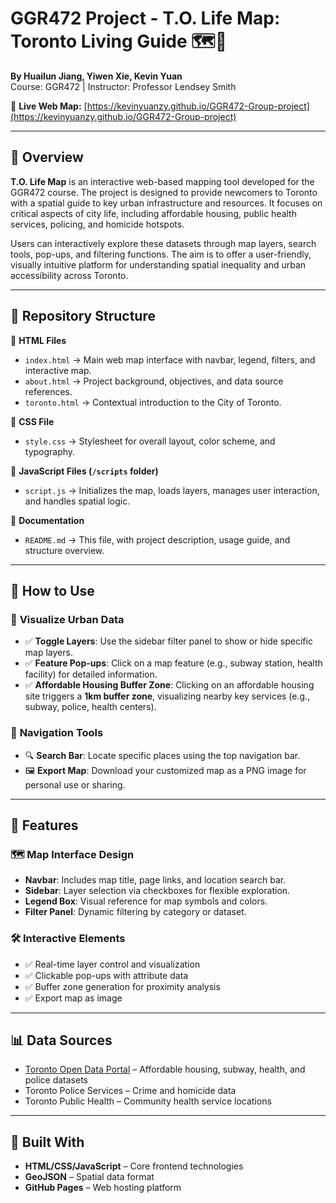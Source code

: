 # GGR472 Project - T.O. Life Map: Toronto Living Guide 🗺️🌆  
**By Huailun Jiang, Yiwen Xie, Kevin Yuan**  
Course: GGR472 | Instructor: Professor Lendsey Smith  

🔗 **Live Web Map:** [https://kevinyuanzy.github.io/GGR472-Group-project](https://kevinyuanzy.github.io/GGR472-Group-project)

---

## 📌 Overview  

**T.O. Life Map** is an interactive web-based mapping tool developed for the GGR472 course. The project is designed to provide newcomers to Toronto with a spatial guide to key urban infrastructure and resources. It focuses on critical aspects of city life, including affordable housing, public health services, policing, and homicide hotspots.  

Users can interactively explore these datasets through map layers, search tools, pop-ups, and filtering functions. The aim is to offer a user-friendly, visually intuitive platform for understanding spatial inequality and urban accessibility across Toronto.  

---

## 🧱 Repository Structure  

📁 **HTML Files**  
- `index.html` → Main web map interface with navbar, legend, filters, and interactive map.  
- `about.html` → Project background, objectives, and data source references.  
- `toronto.html` → Contextual introduction to the City of Toronto.  

🎨 **CSS File**  
- `style.css` → Stylesheet for overall layout, color scheme, and typography.  

📜 **JavaScript Files (`/scripts` folder)**  
- `script.js` → Initializes the map, loads layers, manages user interaction, and handles spatial logic.  

📝 **Documentation**  
- `README.md` → This file, with project description, usage guide, and structure overview.

---

## 🚀 How to Use  

### 🔎 **Visualize Urban Data**  
- ✅ **Toggle Layers**: Use the sidebar filter panel to show or hide specific map layers.  
- ✅ **Feature Pop-ups**: Click on a map feature (e.g., subway station, health facility) for detailed information.  
- ✅ **Affordable Housing Buffer Zone**: Clicking on an affordable housing site triggers a **1km buffer zone**, visualizing nearby key services (e.g., subway, police, health centers).  

### 🧭 **Navigation Tools**  
- 🔍 **Search Bar**: Locate specific places using the top navigation bar.  
- 🖼️ **Export Map**: Download your customized map as a PNG image for personal use or sharing.

---

## 🎨 Features  

### 🗺️ **Map Interface Design**  
- **Navbar**: Includes map title, page links, and location search bar.  
- **Sidebar**: Layer selection via checkboxes for flexible exploration.  
- **Legend Box**: Visual reference for map symbols and colors.  
- **Filter Panel**: Dynamic filtering by category or dataset.

### 🛠️ **Interactive Elements**  
- ✅ Real-time layer control and visualization  
- ✅ Clickable pop-ups with attribute data  
- ✅ Buffer zone generation for proximity analysis  
- ✅ Export map as image  

---

## 📊 Data Sources  

- [Toronto Open Data Portal](https://open.toronto.ca/) – Affordable housing, subway, health, and police datasets  
- Toronto Police Services – Crime and homicide data  
- Toronto Public Health – Community health service locations  

---

## 🔧 Built With  
 
- **HTML/CSS/JavaScript** – Core frontend technologies  
- **GeoJSON** – Spatial data format  
- **GitHub Pages** – Web hosting platform  

